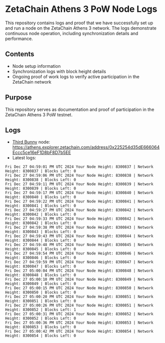 # ZetaChain Athens 3 PoW Node Logs
This repository contains logs and proof that we have successfully set up and run a node on the ZetaChain Athens 3 network. The logs demonstrate continuous node operation, including synchronization details and performance.

## Contents
- Node setup information
- Synchronization logs with block height details
- Ongoing proof of work logs to verify active participation in the ZetaChain network

## Purpose
This repository serves as documentation and proof of participation in the ZetaChain Athens 3 PoW testnet.

## Logs

- [Third Bunny](https://thirdbunny.xyz/) node: https://athens.explorer.zetachain.com/address/0x225254d35dE666064Eccc5ce16eF1D8bF8D7b5EE
- Latest logs:
```
Fri Dec 27 04:59:01 PM UTC 2024 Your Node Height: 8300837 | Network Height: 8300837 | Blocks Left: 0
Fri Dec 27 04:59:06 PM UTC 2024 Your Node Height: 8300838 | Network Height: 8300838 | Blocks Left: 0
Fri Dec 27 04:59:11 PM UTC 2024 Your Node Height: 8300839 | Network Height: 8300839 | Blocks Left: 0
Fri Dec 27 04:59:17 PM UTC 2024 Your Node Height: 8300840 | Network Height: 8300840 | Blocks Left: 0
Fri Dec 27 04:59:22 PM UTC 2024 Your Node Height: 8300841 | Network Height: 8300841 | Blocks Left: 0
Fri Dec 27 04:59:27 PM UTC 2024 Your Node Height: 8300842 | Network Height: 8300842 | Blocks Left: 0
Fri Dec 27 04:59:33 PM UTC 2024 Your Node Height: 8300842 | Network Height: 8300842 | Blocks Left: 0
Fri Dec 27 04:59:38 PM UTC 2024 Your Node Height: 8300843 | Network Height: 8300843 | Blocks Left: 0
Fri Dec 27 04:59:43 PM UTC 2024 Your Node Height: 8300844 | Network Height: 8300844 | Blocks Left: 0
Fri Dec 27 04:59:48 PM UTC 2024 Your Node Height: 8300845 | Network Height: 8300845 | Blocks Left: 0
Fri Dec 27 04:59:54 PM UTC 2024 Your Node Height: 8300846 | Network Height: 8300846 | Blocks Left: 0
Fri Dec 27 04:59:59 PM UTC 2024 Your Node Height: 8300847 | Network Height: 8300847 | Blocks Left: 0
Fri Dec 27 05:00:04 PM UTC 2024 Your Node Height: 8300848 | Network Height: 8300848 | Blocks Left: 0
Fri Dec 27 05:00:10 PM UTC 2024 Your Node Height: 8300849 | Network Height: 8300849 | Blocks Left: 0
Fri Dec 27 05:00:15 PM UTC 2024 Your Node Height: 8300850 | Network Height: 8300850 | Blocks Left: 0
Fri Dec 27 05:00:20 PM UTC 2024 Your Node Height: 8300851 | Network Height: 8300851 | Blocks Left: 0
Fri Dec 27 05:00:26 PM UTC 2024 Your Node Height: 8300851 | Network Height: 8300852 | Blocks Left: 1
Fri Dec 27 05:00:31 PM UTC 2024 Your Node Height: 8300852 | Network Height: 8300852 | Blocks Left: 0
Fri Dec 27 05:00:36 PM UTC 2024 Your Node Height: 8300853 | Network Height: 8300853 | Blocks Left: 0
Fri Dec 27 05:00:42 PM UTC 2024 Your Node Height: 8300854 | Network Height: 8300854 | Blocks Left: 0
```

